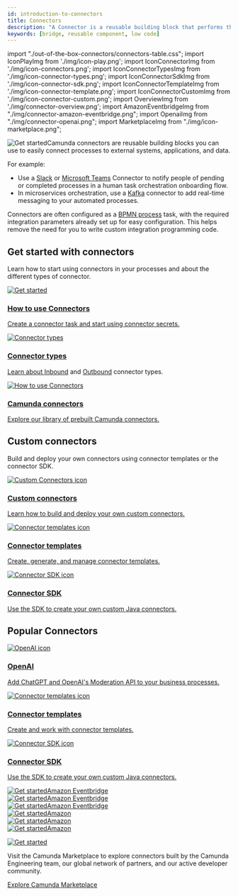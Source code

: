 ```yaml
---
id: introduction-to-connectors
title: Connectors
description: "A Connector is a reusable building block that performs the integration with an external system and works out of the box."
keywords: [bridge, reusable component, low code]
---
```


import "./out-of-the-box-connectors/connectors-table.css";
import IconPlayImg from './img/icon-play.png';
import IconConnectorImg from './img/icon-connectors.png';
import IconConnectorTypesImg from './img/icon-connector-types.png';
import IconConnectorSdkImg from './img/icon-connector-sdk.png';
import IconConnectorTemplateImg from './img/icon-connector-template.png';
import IconConnectorCustomImg from './img/icon-connector-custom.png';
import OverviewImg from './img/connector-overview.png';
import AmazonEventbridgeImg from "./img/connector-amazon-eventbridge.png";
import OpenaiImg from "./img/connector-openai.png";
import MarketplaceImg from "./img/icon-marketplace.png";

<p><img src={OverviewImg} alt="Get started" style={{border:0,padding:0,paddingLeft:20,margin:0,float: 'right', width: '40%'}}/>Camunda connectors are reusable building blocks you can use to easily connect processes to external systems, applications, and data.</p>

For example:

- Use a [Slack](/components/connectors/out-of-the-box-connectors/slack.md) or [Microsoft Teams](/components/connectors/out-of-the-box-connectors/microsoft-teams.md) Connector to notify people of pending or completed processes in a human task orchestration onboarding flow.
- In microservices orchestration, use a [Kafka](/components/connectors/out-of-the-box-connectors/kafka.md) connector to add real-time messaging to your automated processes.

Connectors are often configured as a [BPMN process](/components/concepts/processes.md) task, with the required integration parameters already set up for easy configuration. This helps remove the need for you to write custom integration programming code.

## Get started with connectors

Learn how to start using connectors in your processes and about the different types of connector.

<div class="connector-grid">
  <a href="../use-connectors" class="connector-card" title="How to use Connectors">
      <img src={IconPlayImg} alt="Get started"/>
    <h3>How to use Connectors</h3>
    <p>Create a connector task and start using connector secrets.</p>
  </a>
    <a href="../connector-types" class="connector-card" title="Connector types">
    <img src={IconConnectorTypesImg} alt="Connector types"/>
    <h3>Connector types</h3>
    <p>Learn about <a href="../use-connectors/inbound" title="Inbound Connectors">Inbound</a> and <a href="../use-connectors/outbound" title="Outbound Connectors">Outbound</a> connector types.</p>
  </a>
    <a href="../out-of-the-box-connectors/available-connectors-overview" class="connector-card" title="Get started with Connectors">
    <img src={IconConnectorImg} alt="How to use Connectors"/>
    <h3>Camunda connectors</h3>
    <p>Explore our library of prebuilt Camunda connectors.</p>
  </a>
</div>

## Custom connectors

Build and deploy your own connectors using connector templates or the connector SDK.

<div class="connector-grid">
  <a href="../custom-built-connectors/build-connector" class="connector-card" title="Custom Connectors">
    <img src={IconConnectorCustomImg} alt="Custom Connectors icon" class="connector-card-image"/>
    <h3>Custom connectors</h3>
    <p>Learn how to build and deploy your own custom connectors.</p>
  </a>
  <a href="../custom-built-connectors/connector-templates" class="connector-card" title="Connector templates">
    <img src={IconConnectorTemplateImg} alt="Connector templates icon" class="connector-card-image"/>
    <h3>Connector templates</h3>
    <p>Create, generate, and manage connector templates.</p>
  </a>
    <a href="../custom-built-connectors/connector-sdk" class="connector-card" title="Connector SDK">
    <img src={IconConnectorSdkImg} alt="Connector SDK icon" class="connector-card-image"/>
    <h3>Connector SDK</h3>
    <p>Use the SDK to create your own custom Java connectors.</p>
  </a>
</div>

## Popular Connectors

<div class="connector-grid">
  <a href="../custom-built-connectors/build-connector" class="connector-card" title="OpenAI connector">
    <img src={OpenaiImg} alt="OpenAI icon" class="connector-card-image"/>
    <h3>OpenAI</h3>
    <p>Add ChatGPT and OpenAI's Moderation API to your business processes.</p>
  </a>
  <a href="../custom-built-connectors/connector-templates" class="connector-card" title="Connector templates">
    <img src={IconConnectorTemplateImg} alt="Connector templates icon" class="connector-card-image"/>
    <h3>Connector templates</h3>
    <p>Create and work with connector templates.</p>
  </a>
    <a href="../custom-built-connectors/connector-sdk" class="connector-card" title="Connector SDK">
    <img src={IconConnectorSdkImg} alt="Connector SDK icon" class="connector-card-image"/>
    <h3>Connector SDK</h3>
    <p>Use the SDK to create your own custom Java connectors.</p>
  </a>
</div>

<div class="connector-small-grid">
  <a href="path/to/connector1" class="connector-small-link">
    <div class="connector-small">
      <img src={AmazonEventbridgeImg} alt="Get started"/>Amazon Eventbridge
    </div>
  </a>
  <a href="path/to/connector2" class="connector-small-link">
    <div class="connector-small">
      <img src={AmazonEventbridgeImg} alt="Get started"/>Amazon Eventbridge
    </div>
  </a>
  <a href="path/to/connector3" class="connector-small-link">
    <div class="connector-small">
      <img src={AmazonEventbridgeImg} alt="Get started"/>Amazon Eventbridge
    </div>
  </a>
  <a href="path/to/connector4" class="connector-small-link">
    <div class="connector-small">
      <img src={AmazonEventbridgeImg} alt="Get started"/>Amazon 
    </div>
  </a>
    <a href="path/to/connector4" class="connector-small-link">
    <div class="connector-small">
      <img src={AmazonEventbridgeImg} alt="Get started"/>Amazon 
    </div>
  </a>
    <a href="path/to/connector4" class="connector-small-link">
    <div class="connector-small">
      <img src={AmazonEventbridgeImg} alt="Get started"/>Amazon 
    </div>
  </a>
</div>

<div class="banner-column-container" style={{background: '#000'}} >
<div class="banner-column-left">

<a title="Explore Camunda Marketplace" href="https://marketplace.camunda.com/"><img src={MarketplaceImg} alt="Get started" /></a>

</div>
<div class="banner-column-right">

Visit the Camunda Marketplace to explore connectors built by the Camunda Engineering team, our global network of partners, and our active developer community.

<a class="button button--outline button--secondary button--md button--hero get-started" title="Explore Camunda Marketplace" href="https://marketplace.camunda.com/">Explore Camunda Marketplace</a>

</div>
</div>
